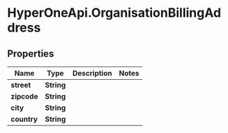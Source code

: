 # HyperOneApi.OrganisationBillingAddress

## Properties

Name | Type | Description | Notes
------------ | ------------- | ------------- | -------------
**street** | **String** |  | 
**zipcode** | **String** |  | 
**city** | **String** |  | 
**country** | **String** |  | 


